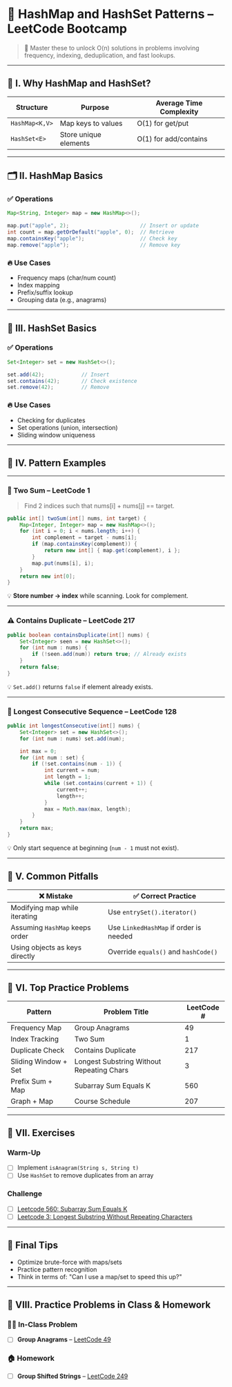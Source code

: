 # 📘 HashMap and HashSet Patterns – LeetCode Bootcamp

> 🔑 Master these to unlock O(n) solutions in problems involving frequency, indexing, deduplication, and fast lookups.

---

## 🧠 I. Why HashMap and HashSet?

| Structure     | Purpose                     | Average Time Complexity |
|---------------|------------------------------|--------------------------|
| `HashMap<K,V>`| Map keys to values           | O(1) for get/put         |
| `HashSet<E>`  | Store unique elements        | O(1) for add/contains    |

---

## 🗂️ II. HashMap Basics

### ✅ Operations
```java
Map<String, Integer> map = new HashMap<>();

map.put("apple", 2);                       // Insert or update
int count = map.getOrDefault("apple", 0);  // Retrieve
map.containsKey("apple");                  // Check key
map.remove("apple");                       // Remove key
```

### 🔥 Use Cases
- Frequency maps (char/num count)
- Index mapping
- Prefix/suffix lookup
- Grouping data (e.g., anagrams)

---

## 🧺 III. HashSet Basics

### ✅ Operations
```java
Set<Integer> set = new HashSet<>();

set.add(42);            // Insert
set.contains(42);       // Check existence
set.remove(42);         // Remove
```

### 🔥 Use Cases
- Checking for duplicates
- Set operations (union, intersection)
- Sliding window uniqueness

---

## 🧩 IV. Pattern Examples

---

### 🔁 Two Sum – LeetCode 1

> Find 2 indices such that nums[i] + nums[j] == target.

```java
public int[] twoSum(int[] nums, int target) {
    Map<Integer, Integer> map = new HashMap<>();
    for (int i = 0; i < nums.length; i++) {
        int complement = target - nums[i];
        if (map.containsKey(complement)) {
            return new int[] { map.get(complement), i };
        }
        map.put(nums[i], i);
    }
    return new int[0];
}
```

💡 **Store number → index** while scanning. Look for complement.

---

### ⚠️ Contains Duplicate – LeetCode 217

```java
public boolean containsDuplicate(int[] nums) {
    Set<Integer> seen = new HashSet<>();
    for (int num : nums) {
        if (!seen.add(num)) return true; // Already exists
    }
    return false;
}
```

💡 `Set.add()` returns `false` if element already exists.

---

### 🔗 Longest Consecutive Sequence – LeetCode 128

```java
public int longestConsecutive(int[] nums) {
    Set<Integer> set = new HashSet<>();
    for (int num : nums) set.add(num);

    int max = 0;
    for (int num : set) {
        if (!set.contains(num - 1)) {
            int current = num;
            int length = 1;
            while (set.contains(current + 1)) {
                current++;
                length++;
            }
            max = Math.max(max, length);
        }
    }
    return max;
}
```

💡 Only start sequence at beginning (`num - 1` must not exist).

---

## 🧱 V. Common Pitfalls

| ❌ Mistake                         | ✅ Correct Practice                         |
|----------------------------------|--------------------------------------------|
| Modifying map while iterating   | Use `entrySet().iterator()`                |
| Assuming `HashMap` keeps order   | Use `LinkedHashMap` if order is needed     |
| Using objects as keys directly   | Override `equals()` and `hashCode()`       |

---

## 🧩 VI. Top Practice Problems

| Pattern             | Problem Title                               | LeetCode # |
|---------------------|---------------------------------------------|------------|
| Frequency Map       | Group Anagrams                              | 49         |
| Index Tracking      | Two Sum                                     | 1          |
| Duplicate Check     | Contains Duplicate                          | 217        |
| Sliding Window + Set| Longest Substring Without Repeating Chars   | 3          |
| Prefix Sum + Map    | Subarray Sum Equals K                       | 560        |
| Graph + Map         | Course Schedule                             | 207        |

---

## 💪 VII. Exercises

### Warm-Up
- [ ] Implement `isAnagram(String s, String t)`
- [ ] Use `HashSet` to remove duplicates from an array

### Challenge
- [ ] [Leetcode 560: Subarray Sum Equals K](https://leetcode.com/problems/subarray-sum-equals-k/)
- [ ] [Leetcode 3: Longest Substring Without Repeating Characters](https://leetcode.com/problems/longest-substring-without-repeating-characters/)

---

## 📌 Final Tips

- Optimize brute-force with maps/sets
- Practice pattern recognition
- Think in terms of: "Can I use a map/set to speed this up?"
---

## 🧪 VIII. Practice Problems in Class & Homework

### 👩‍🏫 In-Class Problem
- [ ] **Group Anagrams** – [LeetCode 49](https://leetcode.com/problems/group-anagrams/)

### 🏠 Homework
- [ ] **Group Shifted Strings** – [LeetCode 249](https://leetcode.com/problems/group-shifted-strings/)